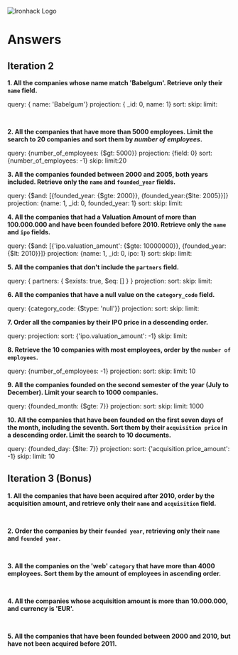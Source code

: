 ![Ironhack Logo](https://i.imgur.com/1QgrNNw.png)

# Answers

## Iteration 2

**1. All the companies whose name match 'Babelgum'. Retrieve only their `name` field.**

<!-- Your Query Goes Here -->
query: { name: 'Babelgum'}
projection: { _id: 0, name: 1}
sort: 
skip: 
limit:

<br>

**2. All the companies that have more than 5000 employees. Limit the search to 20 companies and sort them by *number of employees*.**

query: {number_of_employees: {$gt: 5000}}
projection: {field: 0}
sort: {number_of_employees: -1}
skip: 
limit:20
<br>

**3. All the companies founded between 2000 and 2005, both years included. Retrieve only the `name` and `founded_year` fields.**

query: {$and: [{founded_year: {$gte: 2000}}, {founded_year:{$lte: 2005}}]}
projection: {name: 1, _id: 0, founded_year: 1}
sort: 
skip: 
limit:
<br>

**4. All the companies that had a Valuation Amount of more than 100.000.000 and have been founded before 2010. Retrieve only the `name` and `ipo` fields.**

query: {$and: [{'ipo.valuation_amount': {$gte: 10000000}}, {founded_year:{$lt: 2010}}]}
projection: {name: 1, _id: 0, ipo: 1}
sort: 
skip: 
limit:
<br>

**5. All the companies that don't include the `partners` field.**

query: { partners: { $exists: true, $eq: [] } }
projection: 
sort: 
skip: 
limit:
<br>

**6. All the companies that have a null value on the `category_code` field.**

query: {category_code: {$type: 'null'}}
projection: 
sort: 
skip: 
limit:
<br>

**7. Order all the companies by their IPO price in a descending order.**

query: 
projection: 
sort: {'ipo.valuation_amount': -1}
skip: 
limit:
<br>

**8. Retrieve the 10 companies with most employees, order by the `number of employees`.**

query: {number_of_employees: -1}
projection: 
sort: 
skip: 
limit: 10
<br>

**9. All the companies founded on the second semester of the year (July to December). Limit your search to 1000 companies.**

query: {founded_month: {$gte: 7}}
projection: 
sort: 
skip: 
limit: 1000
<br>

**10. All the companies that have been founded on the first seven days of the month, including the seventh. Sort them by their `acquisition price` in a descending order. Limit the search to 10 documents.**

query: {founded_day: {$lte: 7}}
projection: 
sort: {'acquisition.price_amount': -1}
skip: 
limit: 10
<br>

## Iteration 3 (Bonus)

**1. All the companies that have been acquired after 2010, order by the acquisition amount, and retrieve only their `name` and `acquisition` field.**

<!-- Your Query Goes Here -->

<br>

**2. Order the companies by their `founded year`, retrieving only their `name` and `founded year`.**

<!-- Your Query Goes Here -->

<br>

**3. All the companies on the 'web' `category` that have more than 4000 employees. Sort them by the amount of employees in ascending order.**

<!-- Your Query Goes Here -->

<br>

**4. All the companies whose acquisition amount is more than 10.000.000, and currency is 'EUR'.**

<!-- Your Query Goes Here -->

<br>

**5. All the companies that have been founded between 2000 and 2010, but have not been acquired before 2011.**

<!-- Your Query Goes Here -->

<br>
